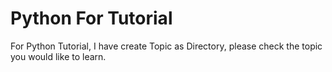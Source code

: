 # Python For Tutorial
For Python Tutorial, I have create Topic as Directory, please check the topic you would like to learn.
